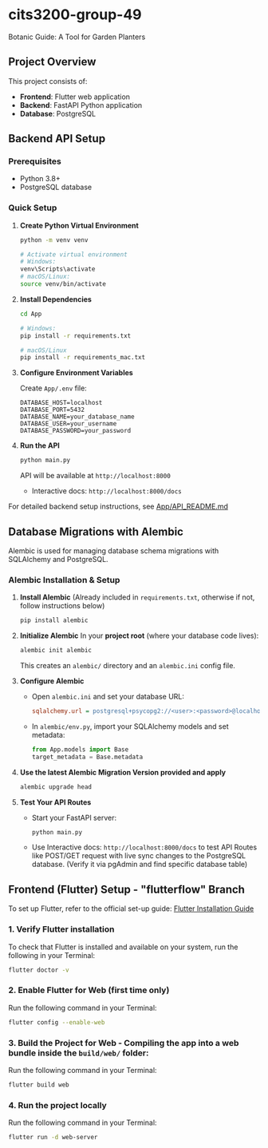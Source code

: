 # cits3200-group-49
Botanic Guide: A Tool for Garden Planters

## Project Overview

This project consists of:
- **Frontend**: Flutter web application
- **Backend**: FastAPI Python application
- **Database**: PostgreSQL

## Backend API Setup

### Prerequisites
- Python 3.8+
- PostgreSQL database

### Quick Setup

1. **Create Python Virtual Environment**
   ```bash
   python -m venv venv
   
   # Activate virtual environment
   # Windows:
   venv\Scripts\activate
   # macOS/Linux:
   source venv/bin/activate
   ```

2. **Install Dependencies**
   ```bash
   cd App
   
   # Windows:
   pip install -r requirements.txt

   # macOS/Linux
   pip install -r requirements_mac.txt
   ```

3. **Configure Environment Variables**
   
   Create `App/.env` file:
   ```env
   DATABASE_HOST=localhost
   DATABASE_PORT=5432
   DATABASE_NAME=your_database_name
   DATABASE_USER=your_username
   DATABASE_PASSWORD=your_password
   ```

4. **Run the API**
   ```bash
   python main.py
   ```
   
   API will be available at `http://localhost:8000`
   - Interactive docs: `http://localhost:8000/docs`

For detailed backend setup instructions, see [App/API_README.md](App/API_README.md)

## Database Migrations with Alembic

Alembic is used for managing database schema migrations with SQLAlchemy and PostgreSQL.

### Alembic Installation & Setup

1. **Install Alembic**
   (Already included in `requirements.txt`, otherwise if not, follow instructions below)
   ```bash
   pip install alembic
   ```

2. **Initialize Alembic**
   In your **project root** (where your database code lives):
   ```bash
   alembic init alembic
   ```
   This creates an `alembic/` directory and an `alembic.ini` config file.

3. **Configure Alembic**
   - Open `alembic.ini` and set your database URL:
     ```ini
     sqlalchemy.url = postgresql+psycopg2://<user>:<password>@localhost:5434/<databasename>
     ```
   - In `alembic/env.py`, import your SQLAlchemy models and set metadata:
     ```python
     from App.models import Base  
     target_metadata = Base.metadata
     ```

4. **Use the latest Alembic Migration Version provided and apply**
   ```bash
   alembic upgrade head
   ```

5. **Test Your API Routes**
   - Start your FastAPI server:
     ```bash
     python main.py
     ```
   - Use Interactive docs: `http://localhost:8000/docs` to test API Routes like POST/GET request with live sync changes to the PostgreSQL database. (Verify it via pgAdmin and find specific database table)


## Frontend (Flutter) Setup - "flutterflow" Branch
To set up Flutter, refer to the official set-up guide:
[Flutter Installation Guide](https://docs.flutter.dev/get-started/quick)

### 1. Verify Flutter installation
To check that Flutter is installed and available on your system, run the following in your Terminal:
```bash
flutter doctor -v
```

### 2. Enable Flutter for Web (first time only)
Run the following command in your Terminal: 
```bash
flutter config --enable-web
```

### 3. Build the Project for Web - Compiling the app into a web bundle inside the `build/web/` folder:
Run the following command in your Terminal: 
```bash
flutter build web
```

### 4. Run the project locally
Run the following command in your Terminal: 
```bash
flutter run -d web-server
```
